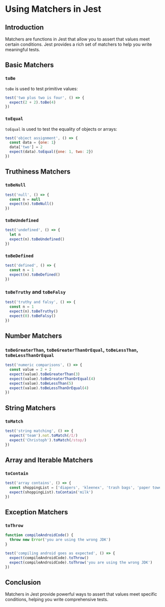 # Using Matchers in Jest

## Introduction

Matchers are functions in Jest that allow you to assert that values meet certain conditions. Jest provides a rich set of matchers to help you write meaningful tests.

## Basic Matchers

### `toBe`

`toBe` is used to test primitive values:

```javascript
test('two plus two is four', () => {
  expect(2 + 2).toBe(4)
})
```

### `toEqual`

`toEqual` is used to test the equality of objects or arrays:

```javascript
test('object assignment', () => {
  const data = {one: 1}
  data['two'] = 2
  expect(data).toEqual({one: 1, two: 2})
})
```

## Truthiness Matchers

### `toBeNull`

```javascript
test('null', () => {
  const n = null
  expect(n).toBeNull()
})
```

### `toBeUndefined`

```javascript
test('undefined', () => {
  let n
  expect(n).toBeUndefined()
})
```

### `toBeDefined`

```javascript
test('defined', () => {
  const n = 1
  expect(n).toBeDefined()
})
```

### `toBeTruthy` and `toBeFalsy`

```javascript
test('truthy and falsy', () => {
  const n = 1
  expect(n).toBeTruthy()
  expect(0).toBeFalsy()
})
```

## Number Matchers

### `toBeGreaterThan`, `toBeGreaterThanOrEqual`, `toBeLessThan`, `toBeLessThanOrEqual`

```javascript
test('numeric comparisons', () => {
  const value = 2 + 2
  expect(value).toBeGreaterThan(3)
  expect(value).toBeGreaterThanOrEqual(4)
  expect(value).toBeLessThan(5)
  expect(value).toBeLessThanOrEqual(4)
})
```

## String Matchers

### `toMatch`

```javascript
test('string matching', () => {
  expect('team').not.toMatch(/I/)
  expect('Christoph').toMatch(/stop/)
})
```

## Array and Iterable Matchers

### `toContain`

```javascript
test('array contains', () => {
  const shoppingList = ['diapers', 'kleenex', 'trash bags', 'paper towels', 'milk']
  expect(shoppingList).toContain('milk')
})
```

## Exception Matchers

### `toThrow`

```javascript
function compileAndroidCode() {
  throw new Error('you are using the wrong JDK')
}

test('compiling android goes as expected', () => {
  expect(compileAndroidCode).toThrow()
  expect(compileAndroidCode).toThrow('you are using the wrong JDK')
})
```

## Conclusion

Matchers in Jest provide powerful ways to assert that values meet specific conditions, helping you write comprehensive tests.
